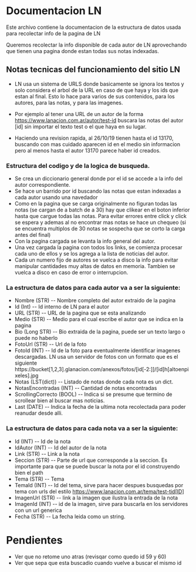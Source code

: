 # Documentacion LN

Este archivo contiene la documentacion de la estructura de datos usada para recolectar info de la pagina de LN

Queremos recolectar la info disponible de cada autor de LN aprovechando que tienen una pagina donde estan todas sus notas indexadas. 

## Notas tecnicas del funcionamiento del sitio LN

- LN usa un sistema de URLS donde basicamente se ignora los textos y solo considera el arbol de la URL en caso de que haya y los ids que estan al final. Esto lo hace para varios de sus contenidos, para los autores, para las notas, y para las imagenes.

- Por ejemplo al tener una URL de un autor de la forma https://www.lanacion.com.ar/autor/test-id buscara las notas del autor [id] sin importar el texto test o el que haya en su lugar.

- Haciendo una revision rapida, al 26/10/19 tienen hasta el id 13170, buscando con mas cuidado aparecen id en el medio sin informacion pero al menos hasta el autor 13170 parece haber id creados. 

### Estructura del codigo y de la logica de busqueda.
- Se crea un diccionario general donde por el id se accede a la info del autor correspondiente.
- Se hace un barrido por id buscando las notas que estan indexadas a cada autor usando una navedador
- Como en la pagina que se carga originalmente no figuran todas las notas (se cargan de a batch de a 30) hay que clikear en el boton inferior hasta que cargue todas las notas. Para evitar errores entre click y click se espera y ademas al no encontrar mas notas se hace un chequeo (si se encuentra multiplos de 30 notas se sospecha que se corto la carga antes del final)
- Con la pagina cargada se levanta la info general del autor.
- Una vez cargada la pagina con todos los links, se comienza procesar cada uno de ellos y se los agrega a la lista de noticias del autor. 
- Cada un numero fijo de autores se vuelca a disco la info para evitar manipular cantidades muy altas de datos en memoria. Tambien se vuelca a disco en caso de error o interrupcion. 

### La estructura de datos para cada autor va a ser la siguiente:
- Nombre (STR) -- Nombre completo del autor extraido de la pagina
- Id (Int) -- Id interno de LN para el autor
- URL (STR) -- URL de la pagina que se esta analizando
- Medio (STR) -- Medio para el cual escribe el autor que se indica en la pagina 
- Bio (Long STR) -- Bio extraida de la pagina, puede ser un texto largo o puede no haberlo
- FotoUrl (STR) -- Url de la foto
- FotoId (INT) -- Id de la foto para eventualmente identificar imagenes descargadas. LN usa un servidor de fotos con un formato que es el siguiente https://bucket[1,2,3].glanacion.com/anexos/fotos/[id[-2:]]/[id]h[altoenpixeles].jpg
- Notas (LST(dict)) -- Listado de notas donde cada nota es un dict.
- NotasEncontradas (INT) -- Cantidad de notas encontradas
- ScrollingCorrecto (BOOL) -- Indica si se presume que termino de scrollear bien al buscar mas noticias.
- Last (DATE) -- Indica la fecha de la ultima nota recolectada para poder reanudar desde alli. 

### La estructura de datos para cada nota va a ser la siguiente:

- Id (INT) -- Id de la nota
- IdAutor (INT) -- Id del autor de la nota
- Link (STR) -- Link a la nota
- Seccion (STR) -- Parte de url que corresponde a la seccion. Es importante para que se puede buscar la nota por el id construyendo bien el path
- Tema (STR) -- Tema 
- TemaId (INT) -- Id del tema, sirve para hacer despues busquedas por tema con urls del estilo https://www.lanacion.com.ar/tema/test-tid[ID]
- ImagenUrl (STR) -- link a la imagen que ilustra la entrada de la nota
- ImagenId (INT) -- id de la imagen, sirve para buscarla en los servidores con un url generica
- Fecha (STR) -- La fecha leida como un string.

# Pendientes
- Ver que no retome uno atras (revisqar como quedo id 59 y 60)
- Ver que sepa que esta buscadio cuando vuelve a buscar el mismo id